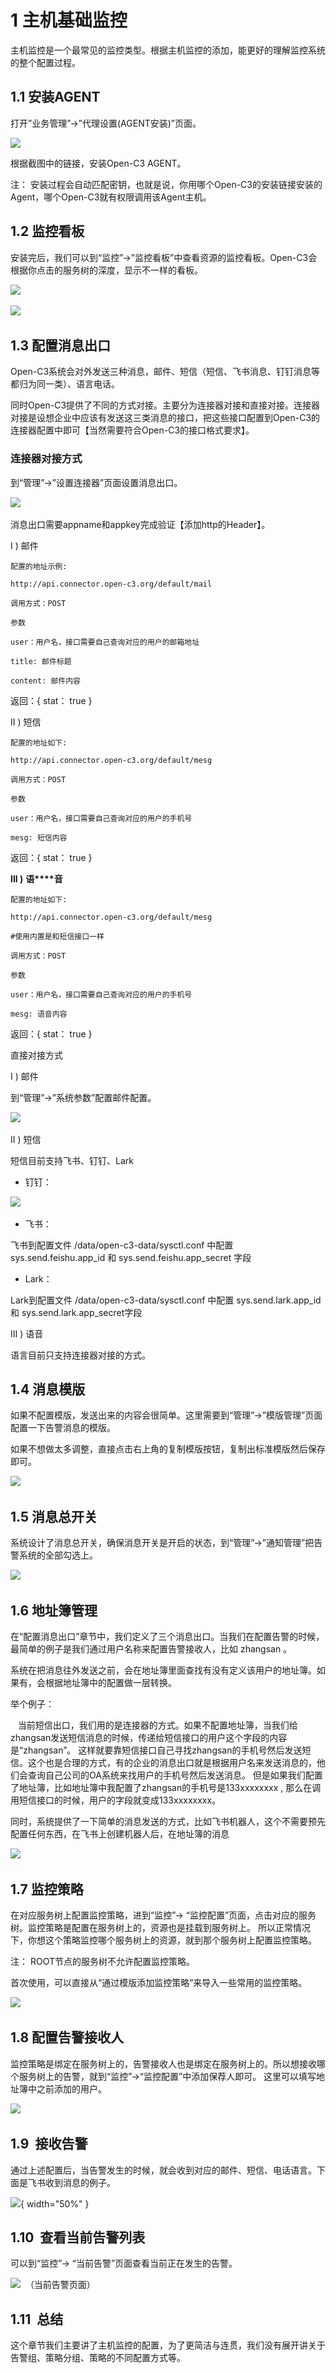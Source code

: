 
# 1 主机基础监控

主机监控是一个最常见的监控类型。根据主机监控的添加，能更好的理解监控系统的整个配置过程。

## 1.1 安装AGENT
打开”业务管理”->”代理设置(AGENT安装)”页面。

![](/attachments/Pasted_image_20250707122006.png)

根据截图中的链接，安装Open-C3 AGENT。

注： 安装过程会自动匹配密钥，也就是说，你用哪个Open-C3的安装链接安装的Agent，哪个Open-C3就有权限调用该Agent主机。

## 1.2 监控看板

安装完后，我们可以到“监控”->”监控看板”中查看资源的监控看板。Open-C3会根据你点击的服务树的深度，显示不一样的看板。

![](/attachments/20250706221017_wps23.jpg) 

![](/attachments/20250706221017_wps24.jpg) 

## 1.3 配置消息出口

Open-C3系统会对外发送三种消息，邮件、短信（短信、飞书消息、钉钉消息等都归为同一类）、语言电话。

同时Open-C3提供了不同的方式对接。主要分为连接器对接和直接对接。连接器对接是设想企业中应该有发送这三类消息的接口，把这些接口配置到Open-C3的连接器配置中即可【当然需要符合Open-C3的接口格式要求】。

### 连接器对接方式

到“管理”->”设置连接器”页面设置消息出口。

![](/attachments/20250706221017_wps25.jpg) 

消息出口需要appname和appkey完成验证【添加http的Header】。

I ) 邮件
```
配置的地址示例:

http://api.connector.open-c3.org/default/mail

调用方式：POST

参数

user：用户名，接口需要自己查询对应的用户的邮箱地址

title: 邮件标题

content: 邮件内容
```

返回：{ stat： true }

II ) 短信

```
配置的地址如下:

http://api.connector.open-c3.org/default/mesg

调用方式：POST

参数

user：用户名，接口需要自己查询对应的用户的手机号

mesg: 短信内容

```

返回：{ stat： true }

**III )** **语****音**
```
配置的地址如下:

http://api.connector.open-c3.org/default/mesg

#使用内置是和短信接口一样

调用方式：POST

参数

user：用户名，接口需要自己查询对应的用户的手机号

mesg: 语音内容
```


返回：{ stat： true }

直接对接方式

I ) 邮件

到“管理”->”系统参数”配置邮件配置。

![](/attachments/20250706221017_wps26.jpg) 

II ) 短信

短信目前支持飞书、钉钉、Lark

* 钉钉：

![](/attachments/20250706221017_wps27.jpg) 

* 飞书：

飞书到配置文件 /data/open-c3-data/sysctl.conf 中配置 sys.send.feishu.app_id 和 sys.send.feishu.app_secret 字段

* Lark：

Lark到配置文件 /data/open-c3-data/sysctl.conf 中配置 sys.send.lark.app_id 和 sys.send.lark.app_secret字段

III ) 语音

语言目前只支持连接器对接的方式。

## 1.4 消息模版

如果不配置模版，发送出来的内容会很简单。这里需要到“管理”->”模版管理”页面配置一下告警消息的模版。

如果不想做太多调整，直接点击右上角的复制模版按钮，复制出标准模版然后保存即可。

![](/attachments/20250706221017_wps28.jpg) 

## 1.5 消息总开关

系统设计了消息总开关，确保消息开关是开启的状态，到“管理”->”通知管理”把告警系统的全部勾选上。

![](/attachments/20250706221017_wps29.jpg) 

## 1.6 地址簿管理

在“配置消息出口”章节中，我们定义了三个消息出口。当我们在配置告警的时候，最简单的例子是我们通过用户名称来配置告警接收人，比如 zhangsan 。

系统在把消息往外发送之前，会在地址簿里面查找有没有定义该用户的地址簿。如果有，会根据地址簿中的配置做一层转换。

举个例子：

   当前短信出口，我们用的是连接器的方式。如果不配置地址簿，当我们给zhangsan发送短信消息的时候，传递给短信接口的用户这个字段的内容是“zhangsan”。 这样就要靠短信接口自己寻找zhangsan的手机号然后发送短信。这个也是合理的方式，有的企业的消息出口就是根据用户名来发送消息的，他们会查询自己公司的OA系统来找用户的手机号然后发送消息。 但是如果我们配置了地址簿，比如地址簿中我配置了zhangsan的手机号是133xxxxxxxx , 那么在调用短信接口的时候，用户的字段就变成133xxxxxxxx。

同时，系统提供了一下简单的消息发送的方式，比如飞书机器人，这个不需要预先配置任何东西，在飞书上创建机器人后，在地址簿的消息

![](/attachments/20250706221017_wps30.jpg) 

## 1.7 监控策略

在对应服务树上配置监控策略，进到“监控”-> “监控配置”页面，点击对应的服务树。监控策略是配置在服务树上的，资源也是挂载到服务树上。 所以正常情况下，你想这个策略监控哪个服务树上的资源，就到那个服务树上配置监控策略。

注： ROOT节点的服务树不允许配置监控策略。

首次使用，可以直接从“通过模版添加监控策略”来导入一些常用的监控策略。

![](/attachments/20250706221017_wps31.jpg) 

## 1.8 配置告警接收人

监控策略是绑定在服务树上的，告警接收人也是绑定在服务树上的。所以想接收哪个服务树上的告警，就到“监控”->“监控配置”中添加保荐人即可。 这里可以填写地址簿中之前添加的用户。

![](/attachments/20250706221017_wps32.jpg) 

## 1.9  接收告警

通过上述配置后，当告警发生的时候，就会收到对应的邮件、短信、电话语言。下面是飞书收到消息的例子。

![](/attachments/20250706221017_wps33.jpg){ width="50%" } 

## 1.10  查看当前告警列表

可以到“监控”-> “当前告警”页面查看当前正在发生的告警。

![](/attachments/20250706221017_wps34.jpg) 
（当前告警页面）

## 1.11  总结

这个章节我们主要讲了主机监控的配置，为了更简洁与连贯，我们没有展开讲关于告警组、策略分组、策略的不同配置方式等。
